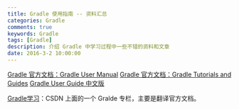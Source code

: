 ```yaml
---
title: Gradle 使用指南 -- 资料汇总
categories: Gradle
comments: true
keywords: Gradle
tags: [Gradle]
description: 介绍 Gradle 中学习过程中一些不错的资料和文章
date: 2016-3-2 10:00:00
---
```


[Gradle 官方文档：Gradle User Manual](https://docs.gradle.org/current/userguide/userguide.html)
[Gradle 官方文档：Gradle Tutorials and Guides](https://gradle.org/guides/)
[Gradle User Guide 中文版](https://dongchuan.gitbooks.io/gradle-user-guide-/)

[Gradle学习](https://blog.csdn.net/lastsweetop/column/info/18566)：CSDN 上面的一个 Gralde 专栏，主要是翻译官方文档。
